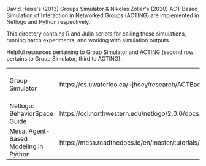 
David Heise's (2013) Groups Simulator & Nikolas Zöller's (2020) ACT Based Simulation of Interaction in Networked Groups (ACTING) are implemented in Netlogo and Python respectively.

This directory contains R and Julia scripts for calling these simulations, running batch experiments, and working with simulation outputs.

Helpful resources pertaining to Group Simulator and ACTING (second row pertains to Group Simulator, third to ACTING):

<table style="width:100%">
  <tr>
    <td>Group Simulator</td>
    <td>https://cs.uwaterloo.ca/~jhoey/research/ACTBackup/ACT/SmallGroups/GroupSimulator.html</td>
    <td>ACT in Networked Groups (ACTING)</td>
    <td>Will be released upon publication.</td>
  </tr>
  <tr>
    <td>Netlogo: BehaviorSpace Guide</td>
    <td>https://ccl.northwestern.edu/netlogo/2.0.0/docs/behaviorspace.html</td>
    <td>Netlogo: headlesss.sh & XML</td>
    <td>https://ccl.northwestern.edu/netlogo/6.0.2/docs/behaviorspace.html#advanced</td>
  </tr>
  <tr>
    <td>Mesa: Agent-Based Modeling in Python</td>
    <td>https://mesa.readthedocs.io/en/master/tutorials/intro_tutorial.html</td>
    <td>NetworkX</td>
    <td>https://networkx.org/documentation/stable/tutorial.html</td>
  </tr>
</table>
